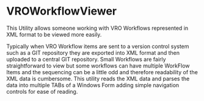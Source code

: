 # VROWorkflowViewer

This Utility allows someone working with VRO Workflows represented in XML format to be viewed more easily.


Typically when VRO Workflow items are sent to a version control system such as a GIT repository they are exported into XML format and then uploaded to a central GIT repository.
Small Workflows are fairly straightforward to view but some workflows can have multiple WorkFlow Items and the sequencing can be a little odd and therefore readability of the XML data is cumbersome.
This utility reads the XML data and parses the data into multiple TABs of a Windows Form adding simple navigation controls for ease of reading.
